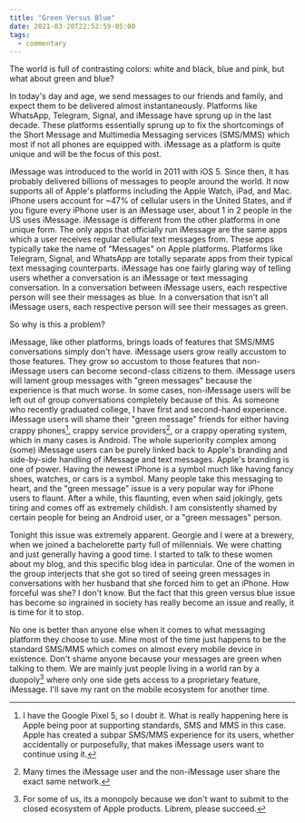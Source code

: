 ```yaml
---
title: "Green Versus Blue"
date: 2021-03-20T22:52:59-05:00
tags:
  - commentary
---
```


The world is full of contrasting colors: white and black, blue and pink, but
what about green and blue?

<!--more-->

In today's day and age, we send messages to our friends and family, and expect
them to be delivered almost instantaneously. Platforms like WhatsApp, Telegram,
Signal, and iMessage have sprung up in the last decade. These platforms
essentially sprung up to fix the shortcomings of the Short Message and
Multimedia Messaging services (SMS/MMS) which most if not all phones are
equipped with. iMessage as a platform is quite unique and will be the focus of
this post.

iMessage was introduced to the world in 2011 with iOS 5. Since then, it has
probably delivered billions of messages to people around the world. It now
supports all of Apple's platforms including the Apple Watch, iPad, and Mac.
iPhone users account for ~47% of cellular users in the United States, and if you
figure every iPhone user is an iMessage user, about 1 in 2 people in the US uses
iMessage. iMessage is different from the other platforms in one unique form. The
only apps that officially run iMessage are the same apps which a user receives
regular cellular text messages from. These apps typically take the name of
"Messages" on Apple platforms. Platforms like Telegram, Signal, and WhatsApp are
totally separate apps from their typical text messaging counterparts. iMessage
has one fairly glaring way of telling users whether a conversation is an
iMessage or text messaging conversation. In a conversation between iMessage
users, each respective person will see their messages as blue. In a conversation
that isn't all iMessage users, each respective person will see their messages as
green.

So why is this a problem?

iMessage, like other platforms, brings loads of features that SMS/MMS
conversations simply don't have. iMessage users grow really accustom to those
features. They grow so accustom to those features that non-iMessage users can
become second-class citizens to them. iMessage users will lament group messages
with "green messages" because the experience is that much worse. In some cases,
non-iMessage users will be left out of group conversations completely because of
this. As someone who recently graduated college, I have first and second-hand
experience. iMessage users will shame their "green message" friends for either
having crappy phones[^1], crappy service providers[^2], or a crappy operating
system, which in many cases is Android. The whole superiority complex among
(some) iMessage users can be purely linked back to Apple's branding and
side-by-side handling of iMessage and text messages. Apple's branding is one of
power. Having the newest iPhone is a symbol much like having fancy shoes,
watches, or cars is a symbol. Many people take this messaging to heart, and the
"green message" issue is a very popular way for iPhone users to flaunt. After a
while, this flaunting, even when said jokingly, gets tiring and comes off as
extremely childish. I am consistently shamed by certain people for being an
Android user, or a "green messages" person.

Tonight this issue was extremely apparent. Georgie and I were at a brewery, when
we joined a bachelorette party full of millennials. We were chatting and just
generally having a good time. I started to talk to these women about my blog,
and this specific blog idea in particular. One of the women in the group
interjects that she got so tired of seeing green messages in conversations with
her husband that she forced him to get an iPhone. How forceful was she? I don't
know. But the fact that this green versus blue issue has become so ingrained in
society has really become an issue and really, it is time for it to stop.

No one is better than anyone else when it comes to what messaging platform they
choose to use. Mine most of the time just happens to be the standard SMS/MMS
which comes on almost every mobile device in existence. Don't shame anyone
because your messages are green when talking to them. We are mainly just people
living in a world ran by a duopoly[^3] where only one side gets access to a
proprietary feature, iMessage. I'll save my rant on the mobile ecosystem for
another time.

[^1]:
    I have the Google Pixel 5, so I doubt it. What is really happening here is
    Apple being poor at supporting standards, SMS and MMS in this case. Apple
    has created a subpar SMS/MMS experience for its users, whether accidentally
    or purposefully, that makes iMessage users want to continue using it.

[^2]:
    Many times the iMessage user and the non-iMessage user share the exact same
    network.

[^3]:
    For some of us, its a monopoly because we don't want to submit to the closed
    ecosystem of Apple products. Librem, please succeed.
